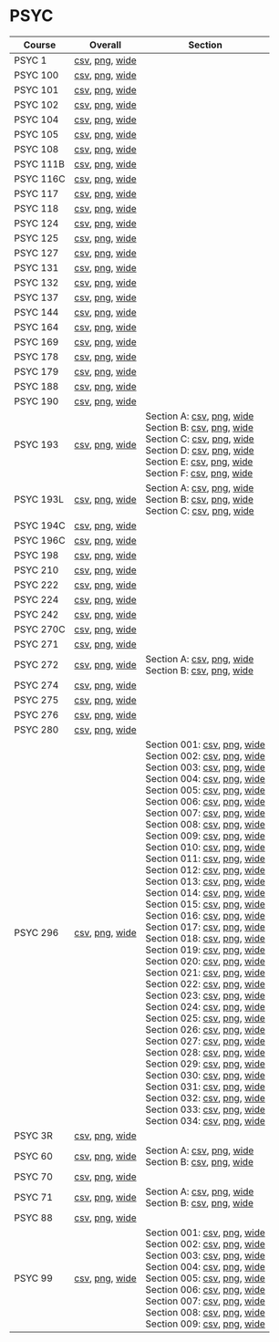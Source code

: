 # PSYC

| Course | Overall | Section |
| ------ | ------- | ------- |
| PSYC 1 | [csv](https://github.com/UCSD-Historical-Enrollment-Data/2025Spring/blob/main/overall/PSYC%201.csv), [png](https://raw.githubusercontent.com/UCSD-Historical-Enrollment-Data/2025Spring/main/plot_overall/PSYC%201.png), [wide](https://raw.githubusercontent.com/UCSD-Historical-Enrollment-Data/2025Spring/main/plot_overall_wide/PSYC%201.png) |  |
| PSYC 100 | [csv](https://github.com/UCSD-Historical-Enrollment-Data/2025Spring/blob/main/overall/PSYC%20100.csv), [png](https://raw.githubusercontent.com/UCSD-Historical-Enrollment-Data/2025Spring/main/plot_overall/PSYC%20100.png), [wide](https://raw.githubusercontent.com/UCSD-Historical-Enrollment-Data/2025Spring/main/plot_overall_wide/PSYC%20100.png) |  |
| PSYC 101 | [csv](https://github.com/UCSD-Historical-Enrollment-Data/2025Spring/blob/main/overall/PSYC%20101.csv), [png](https://raw.githubusercontent.com/UCSD-Historical-Enrollment-Data/2025Spring/main/plot_overall/PSYC%20101.png), [wide](https://raw.githubusercontent.com/UCSD-Historical-Enrollment-Data/2025Spring/main/plot_overall_wide/PSYC%20101.png) |  |
| PSYC 102 | [csv](https://github.com/UCSD-Historical-Enrollment-Data/2025Spring/blob/main/overall/PSYC%20102.csv), [png](https://raw.githubusercontent.com/UCSD-Historical-Enrollment-Data/2025Spring/main/plot_overall/PSYC%20102.png), [wide](https://raw.githubusercontent.com/UCSD-Historical-Enrollment-Data/2025Spring/main/plot_overall_wide/PSYC%20102.png) |  |
| PSYC 104 | [csv](https://github.com/UCSD-Historical-Enrollment-Data/2025Spring/blob/main/overall/PSYC%20104.csv), [png](https://raw.githubusercontent.com/UCSD-Historical-Enrollment-Data/2025Spring/main/plot_overall/PSYC%20104.png), [wide](https://raw.githubusercontent.com/UCSD-Historical-Enrollment-Data/2025Spring/main/plot_overall_wide/PSYC%20104.png) |  |
| PSYC 105 | [csv](https://github.com/UCSD-Historical-Enrollment-Data/2025Spring/blob/main/overall/PSYC%20105.csv), [png](https://raw.githubusercontent.com/UCSD-Historical-Enrollment-Data/2025Spring/main/plot_overall/PSYC%20105.png), [wide](https://raw.githubusercontent.com/UCSD-Historical-Enrollment-Data/2025Spring/main/plot_overall_wide/PSYC%20105.png) |  |
| PSYC 108 | [csv](https://github.com/UCSD-Historical-Enrollment-Data/2025Spring/blob/main/overall/PSYC%20108.csv), [png](https://raw.githubusercontent.com/UCSD-Historical-Enrollment-Data/2025Spring/main/plot_overall/PSYC%20108.png), [wide](https://raw.githubusercontent.com/UCSD-Historical-Enrollment-Data/2025Spring/main/plot_overall_wide/PSYC%20108.png) |  |
| PSYC 111B | [csv](https://github.com/UCSD-Historical-Enrollment-Data/2025Spring/blob/main/overall/PSYC%20111B.csv), [png](https://raw.githubusercontent.com/UCSD-Historical-Enrollment-Data/2025Spring/main/plot_overall/PSYC%20111B.png), [wide](https://raw.githubusercontent.com/UCSD-Historical-Enrollment-Data/2025Spring/main/plot_overall_wide/PSYC%20111B.png) |  |
| PSYC 116C | [csv](https://github.com/UCSD-Historical-Enrollment-Data/2025Spring/blob/main/overall/PSYC%20116C.csv), [png](https://raw.githubusercontent.com/UCSD-Historical-Enrollment-Data/2025Spring/main/plot_overall/PSYC%20116C.png), [wide](https://raw.githubusercontent.com/UCSD-Historical-Enrollment-Data/2025Spring/main/plot_overall_wide/PSYC%20116C.png) |  |
| PSYC 117 | [csv](https://github.com/UCSD-Historical-Enrollment-Data/2025Spring/blob/main/overall/PSYC%20117.csv), [png](https://raw.githubusercontent.com/UCSD-Historical-Enrollment-Data/2025Spring/main/plot_overall/PSYC%20117.png), [wide](https://raw.githubusercontent.com/UCSD-Historical-Enrollment-Data/2025Spring/main/plot_overall_wide/PSYC%20117.png) |  |
| PSYC 118 | [csv](https://github.com/UCSD-Historical-Enrollment-Data/2025Spring/blob/main/overall/PSYC%20118.csv), [png](https://raw.githubusercontent.com/UCSD-Historical-Enrollment-Data/2025Spring/main/plot_overall/PSYC%20118.png), [wide](https://raw.githubusercontent.com/UCSD-Historical-Enrollment-Data/2025Spring/main/plot_overall_wide/PSYC%20118.png) |  |
| PSYC 124 | [csv](https://github.com/UCSD-Historical-Enrollment-Data/2025Spring/blob/main/overall/PSYC%20124.csv), [png](https://raw.githubusercontent.com/UCSD-Historical-Enrollment-Data/2025Spring/main/plot_overall/PSYC%20124.png), [wide](https://raw.githubusercontent.com/UCSD-Historical-Enrollment-Data/2025Spring/main/plot_overall_wide/PSYC%20124.png) |  |
| PSYC 125 | [csv](https://github.com/UCSD-Historical-Enrollment-Data/2025Spring/blob/main/overall/PSYC%20125.csv), [png](https://raw.githubusercontent.com/UCSD-Historical-Enrollment-Data/2025Spring/main/plot_overall/PSYC%20125.png), [wide](https://raw.githubusercontent.com/UCSD-Historical-Enrollment-Data/2025Spring/main/plot_overall_wide/PSYC%20125.png) |  |
| PSYC 127 | [csv](https://github.com/UCSD-Historical-Enrollment-Data/2025Spring/blob/main/overall/PSYC%20127.csv), [png](https://raw.githubusercontent.com/UCSD-Historical-Enrollment-Data/2025Spring/main/plot_overall/PSYC%20127.png), [wide](https://raw.githubusercontent.com/UCSD-Historical-Enrollment-Data/2025Spring/main/plot_overall_wide/PSYC%20127.png) |  |
| PSYC 131 | [csv](https://github.com/UCSD-Historical-Enrollment-Data/2025Spring/blob/main/overall/PSYC%20131.csv), [png](https://raw.githubusercontent.com/UCSD-Historical-Enrollment-Data/2025Spring/main/plot_overall/PSYC%20131.png), [wide](https://raw.githubusercontent.com/UCSD-Historical-Enrollment-Data/2025Spring/main/plot_overall_wide/PSYC%20131.png) |  |
| PSYC 132 | [csv](https://github.com/UCSD-Historical-Enrollment-Data/2025Spring/blob/main/overall/PSYC%20132.csv), [png](https://raw.githubusercontent.com/UCSD-Historical-Enrollment-Data/2025Spring/main/plot_overall/PSYC%20132.png), [wide](https://raw.githubusercontent.com/UCSD-Historical-Enrollment-Data/2025Spring/main/plot_overall_wide/PSYC%20132.png) |  |
| PSYC 137 | [csv](https://github.com/UCSD-Historical-Enrollment-Data/2025Spring/blob/main/overall/PSYC%20137.csv), [png](https://raw.githubusercontent.com/UCSD-Historical-Enrollment-Data/2025Spring/main/plot_overall/PSYC%20137.png), [wide](https://raw.githubusercontent.com/UCSD-Historical-Enrollment-Data/2025Spring/main/plot_overall_wide/PSYC%20137.png) |  |
| PSYC 144 | [csv](https://github.com/UCSD-Historical-Enrollment-Data/2025Spring/blob/main/overall/PSYC%20144.csv), [png](https://raw.githubusercontent.com/UCSD-Historical-Enrollment-Data/2025Spring/main/plot_overall/PSYC%20144.png), [wide](https://raw.githubusercontent.com/UCSD-Historical-Enrollment-Data/2025Spring/main/plot_overall_wide/PSYC%20144.png) |  |
| PSYC 164 | [csv](https://github.com/UCSD-Historical-Enrollment-Data/2025Spring/blob/main/overall/PSYC%20164.csv), [png](https://raw.githubusercontent.com/UCSD-Historical-Enrollment-Data/2025Spring/main/plot_overall/PSYC%20164.png), [wide](https://raw.githubusercontent.com/UCSD-Historical-Enrollment-Data/2025Spring/main/plot_overall_wide/PSYC%20164.png) |  |
| PSYC 169 | [csv](https://github.com/UCSD-Historical-Enrollment-Data/2025Spring/blob/main/overall/PSYC%20169.csv), [png](https://raw.githubusercontent.com/UCSD-Historical-Enrollment-Data/2025Spring/main/plot_overall/PSYC%20169.png), [wide](https://raw.githubusercontent.com/UCSD-Historical-Enrollment-Data/2025Spring/main/plot_overall_wide/PSYC%20169.png) |  |
| PSYC 178 | [csv](https://github.com/UCSD-Historical-Enrollment-Data/2025Spring/blob/main/overall/PSYC%20178.csv), [png](https://raw.githubusercontent.com/UCSD-Historical-Enrollment-Data/2025Spring/main/plot_overall/PSYC%20178.png), [wide](https://raw.githubusercontent.com/UCSD-Historical-Enrollment-Data/2025Spring/main/plot_overall_wide/PSYC%20178.png) |  |
| PSYC 179 | [csv](https://github.com/UCSD-Historical-Enrollment-Data/2025Spring/blob/main/overall/PSYC%20179.csv), [png](https://raw.githubusercontent.com/UCSD-Historical-Enrollment-Data/2025Spring/main/plot_overall/PSYC%20179.png), [wide](https://raw.githubusercontent.com/UCSD-Historical-Enrollment-Data/2025Spring/main/plot_overall_wide/PSYC%20179.png) |  |
| PSYC 188 | [csv](https://github.com/UCSD-Historical-Enrollment-Data/2025Spring/blob/main/overall/PSYC%20188.csv), [png](https://raw.githubusercontent.com/UCSD-Historical-Enrollment-Data/2025Spring/main/plot_overall/PSYC%20188.png), [wide](https://raw.githubusercontent.com/UCSD-Historical-Enrollment-Data/2025Spring/main/plot_overall_wide/PSYC%20188.png) |  |
| PSYC 190 | [csv](https://github.com/UCSD-Historical-Enrollment-Data/2025Spring/blob/main/overall/PSYC%20190.csv), [png](https://raw.githubusercontent.com/UCSD-Historical-Enrollment-Data/2025Spring/main/plot_overall/PSYC%20190.png), [wide](https://raw.githubusercontent.com/UCSD-Historical-Enrollment-Data/2025Spring/main/plot_overall_wide/PSYC%20190.png) |  |
| PSYC 193 | [csv](https://github.com/UCSD-Historical-Enrollment-Data/2025Spring/blob/main/overall/PSYC%20193.csv), [png](https://raw.githubusercontent.com/UCSD-Historical-Enrollment-Data/2025Spring/main/plot_overall/PSYC%20193.png), [wide](https://raw.githubusercontent.com/UCSD-Historical-Enrollment-Data/2025Spring/main/plot_overall_wide/PSYC%20193.png) | Section A: [csv](https://github.com/UCSD-Historical-Enrollment-Data/2025Spring/blob/main/section/PSYC%20193_A.csv), [png](https://raw.githubusercontent.com/UCSD-Historical-Enrollment-Data/2025Spring/main/plot_section/PSYC%20193_A.png), [wide](https://raw.githubusercontent.com/UCSD-Historical-Enrollment-Data/2025Spring/main/plot_section_wide/PSYC%20193_A.png)<br>Section B: [csv](https://github.com/UCSD-Historical-Enrollment-Data/2025Spring/blob/main/section/PSYC%20193_B.csv), [png](https://raw.githubusercontent.com/UCSD-Historical-Enrollment-Data/2025Spring/main/plot_section/PSYC%20193_B.png), [wide](https://raw.githubusercontent.com/UCSD-Historical-Enrollment-Data/2025Spring/main/plot_section_wide/PSYC%20193_B.png)<br>Section C: [csv](https://github.com/UCSD-Historical-Enrollment-Data/2025Spring/blob/main/section/PSYC%20193_C.csv), [png](https://raw.githubusercontent.com/UCSD-Historical-Enrollment-Data/2025Spring/main/plot_section/PSYC%20193_C.png), [wide](https://raw.githubusercontent.com/UCSD-Historical-Enrollment-Data/2025Spring/main/plot_section_wide/PSYC%20193_C.png)<br>Section D: [csv](https://github.com/UCSD-Historical-Enrollment-Data/2025Spring/blob/main/section/PSYC%20193_D.csv), [png](https://raw.githubusercontent.com/UCSD-Historical-Enrollment-Data/2025Spring/main/plot_section/PSYC%20193_D.png), [wide](https://raw.githubusercontent.com/UCSD-Historical-Enrollment-Data/2025Spring/main/plot_section_wide/PSYC%20193_D.png)<br>Section E: [csv](https://github.com/UCSD-Historical-Enrollment-Data/2025Spring/blob/main/section/PSYC%20193_E.csv), [png](https://raw.githubusercontent.com/UCSD-Historical-Enrollment-Data/2025Spring/main/plot_section/PSYC%20193_E.png), [wide](https://raw.githubusercontent.com/UCSD-Historical-Enrollment-Data/2025Spring/main/plot_section_wide/PSYC%20193_E.png)<br>Section F: [csv](https://github.com/UCSD-Historical-Enrollment-Data/2025Spring/blob/main/section/PSYC%20193_F.csv), [png](https://raw.githubusercontent.com/UCSD-Historical-Enrollment-Data/2025Spring/main/plot_section/PSYC%20193_F.png), [wide](https://raw.githubusercontent.com/UCSD-Historical-Enrollment-Data/2025Spring/main/plot_section_wide/PSYC%20193_F.png) |
| PSYC 193L | [csv](https://github.com/UCSD-Historical-Enrollment-Data/2025Spring/blob/main/overall/PSYC%20193L.csv), [png](https://raw.githubusercontent.com/UCSD-Historical-Enrollment-Data/2025Spring/main/plot_overall/PSYC%20193L.png), [wide](https://raw.githubusercontent.com/UCSD-Historical-Enrollment-Data/2025Spring/main/plot_overall_wide/PSYC%20193L.png) | Section A: [csv](https://github.com/UCSD-Historical-Enrollment-Data/2025Spring/blob/main/section/PSYC%20193L_A.csv), [png](https://raw.githubusercontent.com/UCSD-Historical-Enrollment-Data/2025Spring/main/plot_section/PSYC%20193L_A.png), [wide](https://raw.githubusercontent.com/UCSD-Historical-Enrollment-Data/2025Spring/main/plot_section_wide/PSYC%20193L_A.png)<br>Section B: [csv](https://github.com/UCSD-Historical-Enrollment-Data/2025Spring/blob/main/section/PSYC%20193L_B.csv), [png](https://raw.githubusercontent.com/UCSD-Historical-Enrollment-Data/2025Spring/main/plot_section/PSYC%20193L_B.png), [wide](https://raw.githubusercontent.com/UCSD-Historical-Enrollment-Data/2025Spring/main/plot_section_wide/PSYC%20193L_B.png)<br>Section C: [csv](https://github.com/UCSD-Historical-Enrollment-Data/2025Spring/blob/main/section/PSYC%20193L_C.csv), [png](https://raw.githubusercontent.com/UCSD-Historical-Enrollment-Data/2025Spring/main/plot_section/PSYC%20193L_C.png), [wide](https://raw.githubusercontent.com/UCSD-Historical-Enrollment-Data/2025Spring/main/plot_section_wide/PSYC%20193L_C.png) |
| PSYC 194C | [csv](https://github.com/UCSD-Historical-Enrollment-Data/2025Spring/blob/main/overall/PSYC%20194C.csv), [png](https://raw.githubusercontent.com/UCSD-Historical-Enrollment-Data/2025Spring/main/plot_overall/PSYC%20194C.png), [wide](https://raw.githubusercontent.com/UCSD-Historical-Enrollment-Data/2025Spring/main/plot_overall_wide/PSYC%20194C.png) |  |
| PSYC 196C | [csv](https://github.com/UCSD-Historical-Enrollment-Data/2025Spring/blob/main/overall/PSYC%20196C.csv), [png](https://raw.githubusercontent.com/UCSD-Historical-Enrollment-Data/2025Spring/main/plot_overall/PSYC%20196C.png), [wide](https://raw.githubusercontent.com/UCSD-Historical-Enrollment-Data/2025Spring/main/plot_overall_wide/PSYC%20196C.png) |  |
| PSYC 198 | [csv](https://github.com/UCSD-Historical-Enrollment-Data/2025Spring/blob/main/overall/PSYC%20198.csv), [png](https://raw.githubusercontent.com/UCSD-Historical-Enrollment-Data/2025Spring/main/plot_overall/PSYC%20198.png), [wide](https://raw.githubusercontent.com/UCSD-Historical-Enrollment-Data/2025Spring/main/plot_overall_wide/PSYC%20198.png) |  |
| PSYC 210 | [csv](https://github.com/UCSD-Historical-Enrollment-Data/2025Spring/blob/main/overall/PSYC%20210.csv), [png](https://raw.githubusercontent.com/UCSD-Historical-Enrollment-Data/2025Spring/main/plot_overall/PSYC%20210.png), [wide](https://raw.githubusercontent.com/UCSD-Historical-Enrollment-Data/2025Spring/main/plot_overall_wide/PSYC%20210.png) |  |
| PSYC 222 | [csv](https://github.com/UCSD-Historical-Enrollment-Data/2025Spring/blob/main/overall/PSYC%20222.csv), [png](https://raw.githubusercontent.com/UCSD-Historical-Enrollment-Data/2025Spring/main/plot_overall/PSYC%20222.png), [wide](https://raw.githubusercontent.com/UCSD-Historical-Enrollment-Data/2025Spring/main/plot_overall_wide/PSYC%20222.png) |  |
| PSYC 224 | [csv](https://github.com/UCSD-Historical-Enrollment-Data/2025Spring/blob/main/overall/PSYC%20224.csv), [png](https://raw.githubusercontent.com/UCSD-Historical-Enrollment-Data/2025Spring/main/plot_overall/PSYC%20224.png), [wide](https://raw.githubusercontent.com/UCSD-Historical-Enrollment-Data/2025Spring/main/plot_overall_wide/PSYC%20224.png) |  |
| PSYC 242 | [csv](https://github.com/UCSD-Historical-Enrollment-Data/2025Spring/blob/main/overall/PSYC%20242.csv), [png](https://raw.githubusercontent.com/UCSD-Historical-Enrollment-Data/2025Spring/main/plot_overall/PSYC%20242.png), [wide](https://raw.githubusercontent.com/UCSD-Historical-Enrollment-Data/2025Spring/main/plot_overall_wide/PSYC%20242.png) |  |
| PSYC 270C | [csv](https://github.com/UCSD-Historical-Enrollment-Data/2025Spring/blob/main/overall/PSYC%20270C.csv), [png](https://raw.githubusercontent.com/UCSD-Historical-Enrollment-Data/2025Spring/main/plot_overall/PSYC%20270C.png), [wide](https://raw.githubusercontent.com/UCSD-Historical-Enrollment-Data/2025Spring/main/plot_overall_wide/PSYC%20270C.png) |  |
| PSYC 271 | [csv](https://github.com/UCSD-Historical-Enrollment-Data/2025Spring/blob/main/overall/PSYC%20271.csv), [png](https://raw.githubusercontent.com/UCSD-Historical-Enrollment-Data/2025Spring/main/plot_overall/PSYC%20271.png), [wide](https://raw.githubusercontent.com/UCSD-Historical-Enrollment-Data/2025Spring/main/plot_overall_wide/PSYC%20271.png) |  |
| PSYC 272 | [csv](https://github.com/UCSD-Historical-Enrollment-Data/2025Spring/blob/main/overall/PSYC%20272.csv), [png](https://raw.githubusercontent.com/UCSD-Historical-Enrollment-Data/2025Spring/main/plot_overall/PSYC%20272.png), [wide](https://raw.githubusercontent.com/UCSD-Historical-Enrollment-Data/2025Spring/main/plot_overall_wide/PSYC%20272.png) | Section A: [csv](https://github.com/UCSD-Historical-Enrollment-Data/2025Spring/blob/main/section/PSYC%20272_A.csv), [png](https://raw.githubusercontent.com/UCSD-Historical-Enrollment-Data/2025Spring/main/plot_section/PSYC%20272_A.png), [wide](https://raw.githubusercontent.com/UCSD-Historical-Enrollment-Data/2025Spring/main/plot_section_wide/PSYC%20272_A.png)<br>Section B: [csv](https://github.com/UCSD-Historical-Enrollment-Data/2025Spring/blob/main/section/PSYC%20272_B.csv), [png](https://raw.githubusercontent.com/UCSD-Historical-Enrollment-Data/2025Spring/main/plot_section/PSYC%20272_B.png), [wide](https://raw.githubusercontent.com/UCSD-Historical-Enrollment-Data/2025Spring/main/plot_section_wide/PSYC%20272_B.png) |
| PSYC 274 | [csv](https://github.com/UCSD-Historical-Enrollment-Data/2025Spring/blob/main/overall/PSYC%20274.csv), [png](https://raw.githubusercontent.com/UCSD-Historical-Enrollment-Data/2025Spring/main/plot_overall/PSYC%20274.png), [wide](https://raw.githubusercontent.com/UCSD-Historical-Enrollment-Data/2025Spring/main/plot_overall_wide/PSYC%20274.png) |  |
| PSYC 275 | [csv](https://github.com/UCSD-Historical-Enrollment-Data/2025Spring/blob/main/overall/PSYC%20275.csv), [png](https://raw.githubusercontent.com/UCSD-Historical-Enrollment-Data/2025Spring/main/plot_overall/PSYC%20275.png), [wide](https://raw.githubusercontent.com/UCSD-Historical-Enrollment-Data/2025Spring/main/plot_overall_wide/PSYC%20275.png) |  |
| PSYC 276 | [csv](https://github.com/UCSD-Historical-Enrollment-Data/2025Spring/blob/main/overall/PSYC%20276.csv), [png](https://raw.githubusercontent.com/UCSD-Historical-Enrollment-Data/2025Spring/main/plot_overall/PSYC%20276.png), [wide](https://raw.githubusercontent.com/UCSD-Historical-Enrollment-Data/2025Spring/main/plot_overall_wide/PSYC%20276.png) |  |
| PSYC 280 | [csv](https://github.com/UCSD-Historical-Enrollment-Data/2025Spring/blob/main/overall/PSYC%20280.csv), [png](https://raw.githubusercontent.com/UCSD-Historical-Enrollment-Data/2025Spring/main/plot_overall/PSYC%20280.png), [wide](https://raw.githubusercontent.com/UCSD-Historical-Enrollment-Data/2025Spring/main/plot_overall_wide/PSYC%20280.png) |  |
| PSYC 296 | [csv](https://github.com/UCSD-Historical-Enrollment-Data/2025Spring/blob/main/overall/PSYC%20296.csv), [png](https://raw.githubusercontent.com/UCSD-Historical-Enrollment-Data/2025Spring/main/plot_overall/PSYC%20296.png), [wide](https://raw.githubusercontent.com/UCSD-Historical-Enrollment-Data/2025Spring/main/plot_overall_wide/PSYC%20296.png) | Section 001: [csv](https://github.com/UCSD-Historical-Enrollment-Data/2025Spring/blob/main/section/PSYC%20296_001.csv), [png](https://raw.githubusercontent.com/UCSD-Historical-Enrollment-Data/2025Spring/main/plot_section/PSYC%20296_001.png), [wide](https://raw.githubusercontent.com/UCSD-Historical-Enrollment-Data/2025Spring/main/plot_section_wide/PSYC%20296_001.png)<br>Section 002: [csv](https://github.com/UCSD-Historical-Enrollment-Data/2025Spring/blob/main/section/PSYC%20296_002.csv), [png](https://raw.githubusercontent.com/UCSD-Historical-Enrollment-Data/2025Spring/main/plot_section/PSYC%20296_002.png), [wide](https://raw.githubusercontent.com/UCSD-Historical-Enrollment-Data/2025Spring/main/plot_section_wide/PSYC%20296_002.png)<br>Section 003: [csv](https://github.com/UCSD-Historical-Enrollment-Data/2025Spring/blob/main/section/PSYC%20296_003.csv), [png](https://raw.githubusercontent.com/UCSD-Historical-Enrollment-Data/2025Spring/main/plot_section/PSYC%20296_003.png), [wide](https://raw.githubusercontent.com/UCSD-Historical-Enrollment-Data/2025Spring/main/plot_section_wide/PSYC%20296_003.png)<br>Section 004: [csv](https://github.com/UCSD-Historical-Enrollment-Data/2025Spring/blob/main/section/PSYC%20296_004.csv), [png](https://raw.githubusercontent.com/UCSD-Historical-Enrollment-Data/2025Spring/main/plot_section/PSYC%20296_004.png), [wide](https://raw.githubusercontent.com/UCSD-Historical-Enrollment-Data/2025Spring/main/plot_section_wide/PSYC%20296_004.png)<br>Section 005: [csv](https://github.com/UCSD-Historical-Enrollment-Data/2025Spring/blob/main/section/PSYC%20296_005.csv), [png](https://raw.githubusercontent.com/UCSD-Historical-Enrollment-Data/2025Spring/main/plot_section/PSYC%20296_005.png), [wide](https://raw.githubusercontent.com/UCSD-Historical-Enrollment-Data/2025Spring/main/plot_section_wide/PSYC%20296_005.png)<br>Section 006: [csv](https://github.com/UCSD-Historical-Enrollment-Data/2025Spring/blob/main/section/PSYC%20296_006.csv), [png](https://raw.githubusercontent.com/UCSD-Historical-Enrollment-Data/2025Spring/main/plot_section/PSYC%20296_006.png), [wide](https://raw.githubusercontent.com/UCSD-Historical-Enrollment-Data/2025Spring/main/plot_section_wide/PSYC%20296_006.png)<br>Section 007: [csv](https://github.com/UCSD-Historical-Enrollment-Data/2025Spring/blob/main/section/PSYC%20296_007.csv), [png](https://raw.githubusercontent.com/UCSD-Historical-Enrollment-Data/2025Spring/main/plot_section/PSYC%20296_007.png), [wide](https://raw.githubusercontent.com/UCSD-Historical-Enrollment-Data/2025Spring/main/plot_section_wide/PSYC%20296_007.png)<br>Section 008: [csv](https://github.com/UCSD-Historical-Enrollment-Data/2025Spring/blob/main/section/PSYC%20296_008.csv), [png](https://raw.githubusercontent.com/UCSD-Historical-Enrollment-Data/2025Spring/main/plot_section/PSYC%20296_008.png), [wide](https://raw.githubusercontent.com/UCSD-Historical-Enrollment-Data/2025Spring/main/plot_section_wide/PSYC%20296_008.png)<br>Section 009: [csv](https://github.com/UCSD-Historical-Enrollment-Data/2025Spring/blob/main/section/PSYC%20296_009.csv), [png](https://raw.githubusercontent.com/UCSD-Historical-Enrollment-Data/2025Spring/main/plot_section/PSYC%20296_009.png), [wide](https://raw.githubusercontent.com/UCSD-Historical-Enrollment-Data/2025Spring/main/plot_section_wide/PSYC%20296_009.png)<br>Section 010: [csv](https://github.com/UCSD-Historical-Enrollment-Data/2025Spring/blob/main/section/PSYC%20296_010.csv), [png](https://raw.githubusercontent.com/UCSD-Historical-Enrollment-Data/2025Spring/main/plot_section/PSYC%20296_010.png), [wide](https://raw.githubusercontent.com/UCSD-Historical-Enrollment-Data/2025Spring/main/plot_section_wide/PSYC%20296_010.png)<br>Section 011: [csv](https://github.com/UCSD-Historical-Enrollment-Data/2025Spring/blob/main/section/PSYC%20296_011.csv), [png](https://raw.githubusercontent.com/UCSD-Historical-Enrollment-Data/2025Spring/main/plot_section/PSYC%20296_011.png), [wide](https://raw.githubusercontent.com/UCSD-Historical-Enrollment-Data/2025Spring/main/plot_section_wide/PSYC%20296_011.png)<br>Section 012: [csv](https://github.com/UCSD-Historical-Enrollment-Data/2025Spring/blob/main/section/PSYC%20296_012.csv), [png](https://raw.githubusercontent.com/UCSD-Historical-Enrollment-Data/2025Spring/main/plot_section/PSYC%20296_012.png), [wide](https://raw.githubusercontent.com/UCSD-Historical-Enrollment-Data/2025Spring/main/plot_section_wide/PSYC%20296_012.png)<br>Section 013: [csv](https://github.com/UCSD-Historical-Enrollment-Data/2025Spring/blob/main/section/PSYC%20296_013.csv), [png](https://raw.githubusercontent.com/UCSD-Historical-Enrollment-Data/2025Spring/main/plot_section/PSYC%20296_013.png), [wide](https://raw.githubusercontent.com/UCSD-Historical-Enrollment-Data/2025Spring/main/plot_section_wide/PSYC%20296_013.png)<br>Section 014: [csv](https://github.com/UCSD-Historical-Enrollment-Data/2025Spring/blob/main/section/PSYC%20296_014.csv), [png](https://raw.githubusercontent.com/UCSD-Historical-Enrollment-Data/2025Spring/main/plot_section/PSYC%20296_014.png), [wide](https://raw.githubusercontent.com/UCSD-Historical-Enrollment-Data/2025Spring/main/plot_section_wide/PSYC%20296_014.png)<br>Section 015: [csv](https://github.com/UCSD-Historical-Enrollment-Data/2025Spring/blob/main/section/PSYC%20296_015.csv), [png](https://raw.githubusercontent.com/UCSD-Historical-Enrollment-Data/2025Spring/main/plot_section/PSYC%20296_015.png), [wide](https://raw.githubusercontent.com/UCSD-Historical-Enrollment-Data/2025Spring/main/plot_section_wide/PSYC%20296_015.png)<br>Section 016: [csv](https://github.com/UCSD-Historical-Enrollment-Data/2025Spring/blob/main/section/PSYC%20296_016.csv), [png](https://raw.githubusercontent.com/UCSD-Historical-Enrollment-Data/2025Spring/main/plot_section/PSYC%20296_016.png), [wide](https://raw.githubusercontent.com/UCSD-Historical-Enrollment-Data/2025Spring/main/plot_section_wide/PSYC%20296_016.png)<br>Section 017: [csv](https://github.com/UCSD-Historical-Enrollment-Data/2025Spring/blob/main/section/PSYC%20296_017.csv), [png](https://raw.githubusercontent.com/UCSD-Historical-Enrollment-Data/2025Spring/main/plot_section/PSYC%20296_017.png), [wide](https://raw.githubusercontent.com/UCSD-Historical-Enrollment-Data/2025Spring/main/plot_section_wide/PSYC%20296_017.png)<br>Section 018: [csv](https://github.com/UCSD-Historical-Enrollment-Data/2025Spring/blob/main/section/PSYC%20296_018.csv), [png](https://raw.githubusercontent.com/UCSD-Historical-Enrollment-Data/2025Spring/main/plot_section/PSYC%20296_018.png), [wide](https://raw.githubusercontent.com/UCSD-Historical-Enrollment-Data/2025Spring/main/plot_section_wide/PSYC%20296_018.png)<br>Section 019: [csv](https://github.com/UCSD-Historical-Enrollment-Data/2025Spring/blob/main/section/PSYC%20296_019.csv), [png](https://raw.githubusercontent.com/UCSD-Historical-Enrollment-Data/2025Spring/main/plot_section/PSYC%20296_019.png), [wide](https://raw.githubusercontent.com/UCSD-Historical-Enrollment-Data/2025Spring/main/plot_section_wide/PSYC%20296_019.png)<br>Section 020: [csv](https://github.com/UCSD-Historical-Enrollment-Data/2025Spring/blob/main/section/PSYC%20296_020.csv), [png](https://raw.githubusercontent.com/UCSD-Historical-Enrollment-Data/2025Spring/main/plot_section/PSYC%20296_020.png), [wide](https://raw.githubusercontent.com/UCSD-Historical-Enrollment-Data/2025Spring/main/plot_section_wide/PSYC%20296_020.png)<br>Section 021: [csv](https://github.com/UCSD-Historical-Enrollment-Data/2025Spring/blob/main/section/PSYC%20296_021.csv), [png](https://raw.githubusercontent.com/UCSD-Historical-Enrollment-Data/2025Spring/main/plot_section/PSYC%20296_021.png), [wide](https://raw.githubusercontent.com/UCSD-Historical-Enrollment-Data/2025Spring/main/plot_section_wide/PSYC%20296_021.png)<br>Section 022: [csv](https://github.com/UCSD-Historical-Enrollment-Data/2025Spring/blob/main/section/PSYC%20296_022.csv), [png](https://raw.githubusercontent.com/UCSD-Historical-Enrollment-Data/2025Spring/main/plot_section/PSYC%20296_022.png), [wide](https://raw.githubusercontent.com/UCSD-Historical-Enrollment-Data/2025Spring/main/plot_section_wide/PSYC%20296_022.png)<br>Section 023: [csv](https://github.com/UCSD-Historical-Enrollment-Data/2025Spring/blob/main/section/PSYC%20296_023.csv), [png](https://raw.githubusercontent.com/UCSD-Historical-Enrollment-Data/2025Spring/main/plot_section/PSYC%20296_023.png), [wide](https://raw.githubusercontent.com/UCSD-Historical-Enrollment-Data/2025Spring/main/plot_section_wide/PSYC%20296_023.png)<br>Section 024: [csv](https://github.com/UCSD-Historical-Enrollment-Data/2025Spring/blob/main/section/PSYC%20296_024.csv), [png](https://raw.githubusercontent.com/UCSD-Historical-Enrollment-Data/2025Spring/main/plot_section/PSYC%20296_024.png), [wide](https://raw.githubusercontent.com/UCSD-Historical-Enrollment-Data/2025Spring/main/plot_section_wide/PSYC%20296_024.png)<br>Section 025: [csv](https://github.com/UCSD-Historical-Enrollment-Data/2025Spring/blob/main/section/PSYC%20296_025.csv), [png](https://raw.githubusercontent.com/UCSD-Historical-Enrollment-Data/2025Spring/main/plot_section/PSYC%20296_025.png), [wide](https://raw.githubusercontent.com/UCSD-Historical-Enrollment-Data/2025Spring/main/plot_section_wide/PSYC%20296_025.png)<br>Section 026: [csv](https://github.com/UCSD-Historical-Enrollment-Data/2025Spring/blob/main/section/PSYC%20296_026.csv), [png](https://raw.githubusercontent.com/UCSD-Historical-Enrollment-Data/2025Spring/main/plot_section/PSYC%20296_026.png), [wide](https://raw.githubusercontent.com/UCSD-Historical-Enrollment-Data/2025Spring/main/plot_section_wide/PSYC%20296_026.png)<br>Section 027: [csv](https://github.com/UCSD-Historical-Enrollment-Data/2025Spring/blob/main/section/PSYC%20296_027.csv), [png](https://raw.githubusercontent.com/UCSD-Historical-Enrollment-Data/2025Spring/main/plot_section/PSYC%20296_027.png), [wide](https://raw.githubusercontent.com/UCSD-Historical-Enrollment-Data/2025Spring/main/plot_section_wide/PSYC%20296_027.png)<br>Section 028: [csv](https://github.com/UCSD-Historical-Enrollment-Data/2025Spring/blob/main/section/PSYC%20296_028.csv), [png](https://raw.githubusercontent.com/UCSD-Historical-Enrollment-Data/2025Spring/main/plot_section/PSYC%20296_028.png), [wide](https://raw.githubusercontent.com/UCSD-Historical-Enrollment-Data/2025Spring/main/plot_section_wide/PSYC%20296_028.png)<br>Section 029: [csv](https://github.com/UCSD-Historical-Enrollment-Data/2025Spring/blob/main/section/PSYC%20296_029.csv), [png](https://raw.githubusercontent.com/UCSD-Historical-Enrollment-Data/2025Spring/main/plot_section/PSYC%20296_029.png), [wide](https://raw.githubusercontent.com/UCSD-Historical-Enrollment-Data/2025Spring/main/plot_section_wide/PSYC%20296_029.png)<br>Section 030: [csv](https://github.com/UCSD-Historical-Enrollment-Data/2025Spring/blob/main/section/PSYC%20296_030.csv), [png](https://raw.githubusercontent.com/UCSD-Historical-Enrollment-Data/2025Spring/main/plot_section/PSYC%20296_030.png), [wide](https://raw.githubusercontent.com/UCSD-Historical-Enrollment-Data/2025Spring/main/plot_section_wide/PSYC%20296_030.png)<br>Section 031: [csv](https://github.com/UCSD-Historical-Enrollment-Data/2025Spring/blob/main/section/PSYC%20296_031.csv), [png](https://raw.githubusercontent.com/UCSD-Historical-Enrollment-Data/2025Spring/main/plot_section/PSYC%20296_031.png), [wide](https://raw.githubusercontent.com/UCSD-Historical-Enrollment-Data/2025Spring/main/plot_section_wide/PSYC%20296_031.png)<br>Section 032: [csv](https://github.com/UCSD-Historical-Enrollment-Data/2025Spring/blob/main/section/PSYC%20296_032.csv), [png](https://raw.githubusercontent.com/UCSD-Historical-Enrollment-Data/2025Spring/main/plot_section/PSYC%20296_032.png), [wide](https://raw.githubusercontent.com/UCSD-Historical-Enrollment-Data/2025Spring/main/plot_section_wide/PSYC%20296_032.png)<br>Section 033: [csv](https://github.com/UCSD-Historical-Enrollment-Data/2025Spring/blob/main/section/PSYC%20296_033.csv), [png](https://raw.githubusercontent.com/UCSD-Historical-Enrollment-Data/2025Spring/main/plot_section/PSYC%20296_033.png), [wide](https://raw.githubusercontent.com/UCSD-Historical-Enrollment-Data/2025Spring/main/plot_section_wide/PSYC%20296_033.png)<br>Section 034: [csv](https://github.com/UCSD-Historical-Enrollment-Data/2025Spring/blob/main/section/PSYC%20296_034.csv), [png](https://raw.githubusercontent.com/UCSD-Historical-Enrollment-Data/2025Spring/main/plot_section/PSYC%20296_034.png), [wide](https://raw.githubusercontent.com/UCSD-Historical-Enrollment-Data/2025Spring/main/plot_section_wide/PSYC%20296_034.png) |
| PSYC 3R | [csv](https://github.com/UCSD-Historical-Enrollment-Data/2025Spring/blob/main/overall/PSYC%203R.csv), [png](https://raw.githubusercontent.com/UCSD-Historical-Enrollment-Data/2025Spring/main/plot_overall/PSYC%203R.png), [wide](https://raw.githubusercontent.com/UCSD-Historical-Enrollment-Data/2025Spring/main/plot_overall_wide/PSYC%203R.png) |  |
| PSYC 60 | [csv](https://github.com/UCSD-Historical-Enrollment-Data/2025Spring/blob/main/overall/PSYC%2060.csv), [png](https://raw.githubusercontent.com/UCSD-Historical-Enrollment-Data/2025Spring/main/plot_overall/PSYC%2060.png), [wide](https://raw.githubusercontent.com/UCSD-Historical-Enrollment-Data/2025Spring/main/plot_overall_wide/PSYC%2060.png) | Section A: [csv](https://github.com/UCSD-Historical-Enrollment-Data/2025Spring/blob/main/section/PSYC%2060_A.csv), [png](https://raw.githubusercontent.com/UCSD-Historical-Enrollment-Data/2025Spring/main/plot_section/PSYC%2060_A.png), [wide](https://raw.githubusercontent.com/UCSD-Historical-Enrollment-Data/2025Spring/main/plot_section_wide/PSYC%2060_A.png)<br>Section B: [csv](https://github.com/UCSD-Historical-Enrollment-Data/2025Spring/blob/main/section/PSYC%2060_B.csv), [png](https://raw.githubusercontent.com/UCSD-Historical-Enrollment-Data/2025Spring/main/plot_section/PSYC%2060_B.png), [wide](https://raw.githubusercontent.com/UCSD-Historical-Enrollment-Data/2025Spring/main/plot_section_wide/PSYC%2060_B.png) |
| PSYC 70 | [csv](https://github.com/UCSD-Historical-Enrollment-Data/2025Spring/blob/main/overall/PSYC%2070.csv), [png](https://raw.githubusercontent.com/UCSD-Historical-Enrollment-Data/2025Spring/main/plot_overall/PSYC%2070.png), [wide](https://raw.githubusercontent.com/UCSD-Historical-Enrollment-Data/2025Spring/main/plot_overall_wide/PSYC%2070.png) |  |
| PSYC 71 | [csv](https://github.com/UCSD-Historical-Enrollment-Data/2025Spring/blob/main/overall/PSYC%2071.csv), [png](https://raw.githubusercontent.com/UCSD-Historical-Enrollment-Data/2025Spring/main/plot_overall/PSYC%2071.png), [wide](https://raw.githubusercontent.com/UCSD-Historical-Enrollment-Data/2025Spring/main/plot_overall_wide/PSYC%2071.png) | Section A: [csv](https://github.com/UCSD-Historical-Enrollment-Data/2025Spring/blob/main/section/PSYC%2071_A.csv), [png](https://raw.githubusercontent.com/UCSD-Historical-Enrollment-Data/2025Spring/main/plot_section/PSYC%2071_A.png), [wide](https://raw.githubusercontent.com/UCSD-Historical-Enrollment-Data/2025Spring/main/plot_section_wide/PSYC%2071_A.png)<br>Section B: [csv](https://github.com/UCSD-Historical-Enrollment-Data/2025Spring/blob/main/section/PSYC%2071_B.csv), [png](https://raw.githubusercontent.com/UCSD-Historical-Enrollment-Data/2025Spring/main/plot_section/PSYC%2071_B.png), [wide](https://raw.githubusercontent.com/UCSD-Historical-Enrollment-Data/2025Spring/main/plot_section_wide/PSYC%2071_B.png) |
| PSYC 88 | [csv](https://github.com/UCSD-Historical-Enrollment-Data/2025Spring/blob/main/overall/PSYC%2088.csv), [png](https://raw.githubusercontent.com/UCSD-Historical-Enrollment-Data/2025Spring/main/plot_overall/PSYC%2088.png), [wide](https://raw.githubusercontent.com/UCSD-Historical-Enrollment-Data/2025Spring/main/plot_overall_wide/PSYC%2088.png) |  |
| PSYC 99 | [csv](https://github.com/UCSD-Historical-Enrollment-Data/2025Spring/blob/main/overall/PSYC%2099.csv), [png](https://raw.githubusercontent.com/UCSD-Historical-Enrollment-Data/2025Spring/main/plot_overall/PSYC%2099.png), [wide](https://raw.githubusercontent.com/UCSD-Historical-Enrollment-Data/2025Spring/main/plot_overall_wide/PSYC%2099.png) | Section 001: [csv](https://github.com/UCSD-Historical-Enrollment-Data/2025Spring/blob/main/section/PSYC%2099_001.csv), [png](https://raw.githubusercontent.com/UCSD-Historical-Enrollment-Data/2025Spring/main/plot_section/PSYC%2099_001.png), [wide](https://raw.githubusercontent.com/UCSD-Historical-Enrollment-Data/2025Spring/main/plot_section_wide/PSYC%2099_001.png)<br>Section 002: [csv](https://github.com/UCSD-Historical-Enrollment-Data/2025Spring/blob/main/section/PSYC%2099_002.csv), [png](https://raw.githubusercontent.com/UCSD-Historical-Enrollment-Data/2025Spring/main/plot_section/PSYC%2099_002.png), [wide](https://raw.githubusercontent.com/UCSD-Historical-Enrollment-Data/2025Spring/main/plot_section_wide/PSYC%2099_002.png)<br>Section 003: [csv](https://github.com/UCSD-Historical-Enrollment-Data/2025Spring/blob/main/section/PSYC%2099_003.csv), [png](https://raw.githubusercontent.com/UCSD-Historical-Enrollment-Data/2025Spring/main/plot_section/PSYC%2099_003.png), [wide](https://raw.githubusercontent.com/UCSD-Historical-Enrollment-Data/2025Spring/main/plot_section_wide/PSYC%2099_003.png)<br>Section 004: [csv](https://github.com/UCSD-Historical-Enrollment-Data/2025Spring/blob/main/section/PSYC%2099_004.csv), [png](https://raw.githubusercontent.com/UCSD-Historical-Enrollment-Data/2025Spring/main/plot_section/PSYC%2099_004.png), [wide](https://raw.githubusercontent.com/UCSD-Historical-Enrollment-Data/2025Spring/main/plot_section_wide/PSYC%2099_004.png)<br>Section 005: [csv](https://github.com/UCSD-Historical-Enrollment-Data/2025Spring/blob/main/section/PSYC%2099_005.csv), [png](https://raw.githubusercontent.com/UCSD-Historical-Enrollment-Data/2025Spring/main/plot_section/PSYC%2099_005.png), [wide](https://raw.githubusercontent.com/UCSD-Historical-Enrollment-Data/2025Spring/main/plot_section_wide/PSYC%2099_005.png)<br>Section 006: [csv](https://github.com/UCSD-Historical-Enrollment-Data/2025Spring/blob/main/section/PSYC%2099_006.csv), [png](https://raw.githubusercontent.com/UCSD-Historical-Enrollment-Data/2025Spring/main/plot_section/PSYC%2099_006.png), [wide](https://raw.githubusercontent.com/UCSD-Historical-Enrollment-Data/2025Spring/main/plot_section_wide/PSYC%2099_006.png)<br>Section 007: [csv](https://github.com/UCSD-Historical-Enrollment-Data/2025Spring/blob/main/section/PSYC%2099_007.csv), [png](https://raw.githubusercontent.com/UCSD-Historical-Enrollment-Data/2025Spring/main/plot_section/PSYC%2099_007.png), [wide](https://raw.githubusercontent.com/UCSD-Historical-Enrollment-Data/2025Spring/main/plot_section_wide/PSYC%2099_007.png)<br>Section 008: [csv](https://github.com/UCSD-Historical-Enrollment-Data/2025Spring/blob/main/section/PSYC%2099_008.csv), [png](https://raw.githubusercontent.com/UCSD-Historical-Enrollment-Data/2025Spring/main/plot_section/PSYC%2099_008.png), [wide](https://raw.githubusercontent.com/UCSD-Historical-Enrollment-Data/2025Spring/main/plot_section_wide/PSYC%2099_008.png)<br>Section 009: [csv](https://github.com/UCSD-Historical-Enrollment-Data/2025Spring/blob/main/section/PSYC%2099_009.csv), [png](https://raw.githubusercontent.com/UCSD-Historical-Enrollment-Data/2025Spring/main/plot_section/PSYC%2099_009.png), [wide](https://raw.githubusercontent.com/UCSD-Historical-Enrollment-Data/2025Spring/main/plot_section_wide/PSYC%2099_009.png) |

